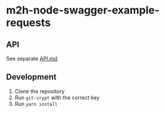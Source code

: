 # m2h-node-swagger-example-requests


## API
See separate [API.md](API.md).

## Development
1. Clone the repository
2. Run `git-crypt` with the correct key
3. Run `yarn install`
